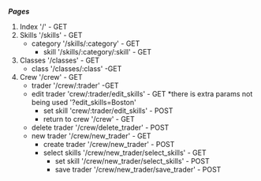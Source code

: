 ***Pages***
1. Index '/' - GET
2. Skills '/skills' - GET
    - category '/skills/:category' - GET 
        - skill '/skills/:category/:skill' - GET
3. Classes '/classes' - GET
    - class '/classes/:class' -GET
4. Crew '/crew' - GET
    - trader '/crew/:trader' -GET 
    - edit trader 'crew/:trader/edit_skills' - GET *there is extra params not being used '?edit_skills=Boston'
        - set skill 'crew/:trader/edit_skills' - POST
        - return to crew '/crew' - GET
    - delete trader '/crew/delete_trader' - POST
    - new trader '/crew/new_trader' - GET
        - create trader '/crew/new_trader' - POST
        - select skills '/crew/new_trader/select_skills' - GET
            - set skill '/crew/new_trader/select_skills' - POST
            - save trader '/crew/new_trader/save_trader' - POST